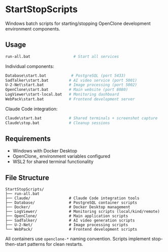 # StartStopScripts

Windows batch scripts for starting/stopping OpenClone development environment components.

## Usage

```bash
run-all.bat                   # Start all services
```

Individual components:
```bash
Database\start.bat           # PostgreSQL (port 5433)
SadTalker\start.bat         # AI video service (port 5001) 
U-2-Net\start.bat           # Image processing (port 5002)
OpenClone\start.bat         # Main website (port 8080)
LogViewer\start-local.bat   # Monitoring dashboard
WebPack\start.bat           # Frontend development server
```

Claude Code integration:
```bash
Claude\start.bat            # Shared terminals + screenshot capture
Claude\stop.bat             # Cleanup sessions
```

## Requirements

- Windows with Docker Desktop
- OpenClone_ environment variables configured
- WSL2 for shared terminal functionality

## File Structure

```
StartStopScripts/
├── run-all.bat
├── Claude/                 # Claude Code integration tools
├── Database/               # PostgreSQL container scripts
├── Docker/                 # Docker Desktop management
├── LogViewer/              # Monitoring scripts (local/kind/remote)
├── OpenClone/              # Main application scripts
├── SadTalker/              # AI video generation scripts
├── U-2-Net/                # Image processing scripts
└── WebPack/                # Frontend development scripts
```

All containers use `openclone-*` naming convention. Scripts implement stop-then-start patterns for clean restarts.